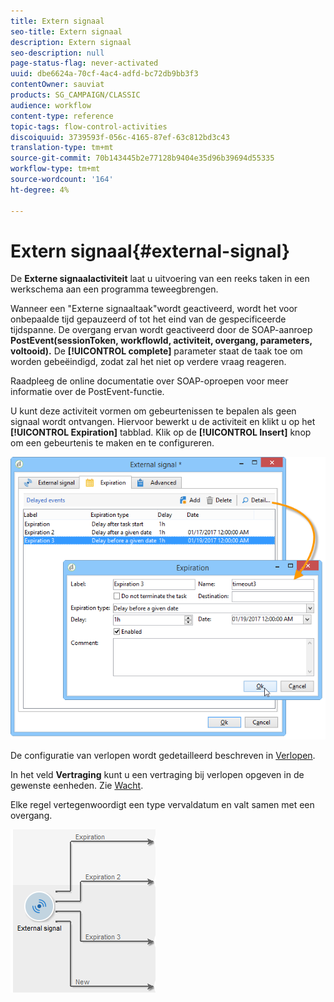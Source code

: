 ```yaml
---
title: Extern signaal
seo-title: Extern signaal
description: Extern signaal
seo-description: null
page-status-flag: never-activated
uuid: dbe6624a-70cf-4ac4-adfd-bc72db9bb3f3
contentOwner: sauviat
products: SG_CAMPAIGN/CLASSIC
audience: workflow
content-type: reference
topic-tags: flow-control-activities
discoiquuid: 3739593f-056c-4165-87ef-63c812bd3c43
translation-type: tm+mt
source-git-commit: 70b143445b2e77128b9404e35d96b39694d55335
workflow-type: tm+mt
source-wordcount: '164'
ht-degree: 4%

---
```



# Extern signaal{#external-signal}

De **Externe signaalactiviteit** laat u uitvoering van een reeks taken in een werkschema aan een programma teweegbrengen.

Wanneer een &quot;Externe signaaltaak&quot;wordt geactiveerd, wordt het voor onbepaalde tijd gepauzeerd of tot het eind van de gespecificeerde tijdspanne. De overgang ervan wordt geactiveerd door de SOAP-aanroep **PostEvent(sessionToken, workflowId, activiteit, overgang, parameters, voltooid).** De **[!UICONTROL complete]** parameter staat de taak toe om worden gebeëindigd, zodat zal het niet op verdere vraag reageren.

Raadpleeg de online documentatie over SOAP-oproepen voor meer informatie over de PostEvent-functie.

U kunt deze activiteit vormen om gebeurtenissen te bepalen als geen signaal wordt ontvangen. Hiervoor bewerkt u de activiteit en klikt u op het **[!UICONTROL Expiration]** tabblad. Klik op de **[!UICONTROL Insert]** knop om een gebeurtenis te maken en te configureren.

![](assets/edit_signal.png)

De configuratie van verlopen wordt gedetailleerd beschreven in [Verlopen](../../workflow/using/defining-approvals.md).

In het veld **Vertraging** kunt u een vertraging bij verlopen opgeven in de gewenste eenheden. Zie [Wacht](../../workflow/using/wait.md).

Elke regel vertegenwoordigt een type vervaldatum en valt samen met een overgang.

![](assets/external_sign_diag.png)

